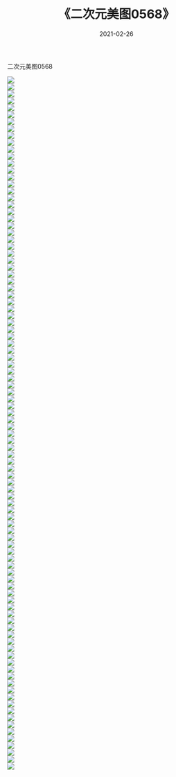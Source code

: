 ﻿---
layout: post
title:  《二次元美图0568》
date:   2021-02-26
img: http://imgx.orgx.ga/二次元/2021/二次元美图0568/000.jpg
categories: [美女, 清纯, 唯美]
---

二次元美图0568

 ![](http://imgx.orgx.ga/二次元/2021/二次元美图0568/001.jpg) <br>![](http://imgx.orgx.ga/二次元/2021/二次元美图0568/002.jpg) <br>![](http://imgx.orgx.ga/二次元/2021/二次元美图0568/003.jpg) <br>![](http://imgx.orgx.ga/二次元/2021/二次元美图0568/004.jpg) <br>![](http://imgx.orgx.ga/二次元/2021/二次元美图0568/005.jpg) <br>![](http://imgx.orgx.ga/二次元/2021/二次元美图0568/006.jpg) <br>![](http://imgx.orgx.ga/二次元/2021/二次元美图0568/007.jpg) <br>![](http://imgx.orgx.ga/二次元/2021/二次元美图0568/008.jpg) <br>![](http://imgx.orgx.ga/二次元/2021/二次元美图0568/009.jpg) <br>![](http://imgx.orgx.ga/二次元/2021/二次元美图0568/010.jpg) <br>![](http://imgx.orgx.ga/二次元/2021/二次元美图0568/011.jpg) <br>![](http://imgx.orgx.ga/二次元/2021/二次元美图0568/012.jpg) <br>![](http://imgx.orgx.ga/二次元/2021/二次元美图0568/013.jpg) <br>![](http://imgx.orgx.ga/二次元/2021/二次元美图0568/014.jpg) <br>![](http://imgx.orgx.ga/二次元/2021/二次元美图0568/015.jpg) <br>![](http://imgx.orgx.ga/二次元/2021/二次元美图0568/016.jpg) <br>![](http://imgx.orgx.ga/二次元/2021/二次元美图0568/017.jpg) <br>![](http://imgx.orgx.ga/二次元/2021/二次元美图0568/018.jpg) <br>![](http://imgx.orgx.ga/二次元/2021/二次元美图0568/019.jpg) <br>![](http://imgx.orgx.ga/二次元/2021/二次元美图0568/020.jpg) <br>![](http://imgx.orgx.ga/二次元/2021/二次元美图0568/021.jpg) <br>![](http://imgx.orgx.ga/二次元/2021/二次元美图0568/022.jpg) <br>![](http://imgx.orgx.ga/二次元/2021/二次元美图0568/023.jpg) <br>![](http://imgx.orgx.ga/二次元/2021/二次元美图0568/024.jpg) <br>![](http://imgx.orgx.ga/二次元/2021/二次元美图0568/025.jpg) <br>![](http://imgx.orgx.ga/二次元/2021/二次元美图0568/026.jpg) <br>![](http://imgx.orgx.ga/二次元/2021/二次元美图0568/027.jpg) <br>![](http://imgx.orgx.ga/二次元/2021/二次元美图0568/028.jpg) <br>![](http://imgx.orgx.ga/二次元/2021/二次元美图0568/029.jpg) <br>![](http://imgx.orgx.ga/二次元/2021/二次元美图0568/030.jpg) <br>![](http://imgx.orgx.ga/二次元/2021/二次元美图0568/031.jpg) <br>![](http://imgx.orgx.ga/二次元/2021/二次元美图0568/032.jpg) <br>![](http://imgx.orgx.ga/二次元/2021/二次元美图0568/033.jpg) <br>![](http://imgx.orgx.ga/二次元/2021/二次元美图0568/034.jpg) <br>![](http://imgx.orgx.ga/二次元/2021/二次元美图0568/035.jpg) <br>![](http://imgx.orgx.ga/二次元/2021/二次元美图0568/036.jpg) <br>![](http://imgx.orgx.ga/二次元/2021/二次元美图0568/037.jpg) <br>![](http://imgx.orgx.ga/二次元/2021/二次元美图0568/038.jpg) <br>![](http://imgx.orgx.ga/二次元/2021/二次元美图0568/039.jpg) <br>![](http://imgx.orgx.ga/二次元/2021/二次元美图0568/040.jpg) <br>![](http://imgx.orgx.ga/二次元/2021/二次元美图0568/041.jpg) <br>![](http://imgx.orgx.ga/二次元/2021/二次元美图0568/042.jpg) <br>![](http://imgx.orgx.ga/二次元/2021/二次元美图0568/043.jpg) <br>![](http://imgx.orgx.ga/二次元/2021/二次元美图0568/044.jpg) <br>![](http://imgx.orgx.ga/二次元/2021/二次元美图0568/045.jpg) <br>![](http://imgx.orgx.ga/二次元/2021/二次元美图0568/046.jpg) <br>![](http://imgx.orgx.ga/二次元/2021/二次元美图0568/047.jpg) <br>![](http://imgx.orgx.ga/二次元/2021/二次元美图0568/048.jpg) <br>![](http://imgx.orgx.ga/二次元/2021/二次元美图0568/049.jpg) <br>![](http://imgx.orgx.ga/二次元/2021/二次元美图0568/050.jpg) <br>![](http://imgx.orgx.ga/二次元/2021/二次元美图0568/051.jpg) <br>![](http://imgx.orgx.ga/二次元/2021/二次元美图0568/052.jpg) <br>![](http://imgx.orgx.ga/二次元/2021/二次元美图0568/053.jpg) <br>![](http://imgx.orgx.ga/二次元/2021/二次元美图0568/054.jpg) <br>![](http://imgx.orgx.ga/二次元/2021/二次元美图0568/055.jpg) <br>![](http://imgx.orgx.ga/二次元/2021/二次元美图0568/056.jpg) <br>![](http://imgx.orgx.ga/二次元/2021/二次元美图0568/057.jpg) <br>![](http://imgx.orgx.ga/二次元/2021/二次元美图0568/058.jpg) <br>![](http://imgx.orgx.ga/二次元/2021/二次元美图0568/059.jpg) <br>![](http://imgx.orgx.ga/二次元/2021/二次元美图0568/060.jpg) <br>![](http://imgx.orgx.ga/二次元/2021/二次元美图0568/061.jpg) <br>![](http://imgx.orgx.ga/二次元/2021/二次元美图0568/062.jpg) <br>![](http://imgx.orgx.ga/二次元/2021/二次元美图0568/063.jpg) <br>![](http://imgx.orgx.ga/二次元/2021/二次元美图0568/064.jpg) <br>![](http://imgx.orgx.ga/二次元/2021/二次元美图0568/065.jpg) <br>![](http://imgx.orgx.ga/二次元/2021/二次元美图0568/066.jpg) <br>![](http://imgx.orgx.ga/二次元/2021/二次元美图0568/067.jpg) <br>![](http://imgx.orgx.ga/二次元/2021/二次元美图0568/068.jpg) <br>![](http://imgx.orgx.ga/二次元/2021/二次元美图0568/069.jpg) <br>![](http://imgx.orgx.ga/二次元/2021/二次元美图0568/070.jpg) <br>![](http://imgx.orgx.ga/二次元/2021/二次元美图0568/071.jpg) <br>![](http://imgx.orgx.ga/二次元/2021/二次元美图0568/072.jpg) <br>![](http://imgx.orgx.ga/二次元/2021/二次元美图0568/073.jpg) <br>![](http://imgx.orgx.ga/二次元/2021/二次元美图0568/074.jpg) <br>![](http://imgx.orgx.ga/二次元/2021/二次元美图0568/075.jpg) <br>![](http://imgx.orgx.ga/二次元/2021/二次元美图0568/076.jpg) <br>![](http://imgx.orgx.ga/二次元/2021/二次元美图0568/077.jpg) <br>![](http://imgx.orgx.ga/二次元/2021/二次元美图0568/078.jpg) <br>![](http://imgx.orgx.ga/二次元/2021/二次元美图0568/079.jpg) <br>![](http://imgx.orgx.ga/二次元/2021/二次元美图0568/080.jpg) <br>![](http://imgx.orgx.ga/二次元/2021/二次元美图0568/081.jpg) <br>![](http://imgx.orgx.ga/二次元/2021/二次元美图0568/082.jpg) <br>![](http://imgx.orgx.ga/二次元/2021/二次元美图0568/083.jpg) <br>![](http://imgx.orgx.ga/二次元/2021/二次元美图0568/084.jpg) <br>![](http://imgx.orgx.ga/二次元/2021/二次元美图0568/085.jpg) <br>![](http://imgx.orgx.ga/二次元/2021/二次元美图0568/086.jpg) <br>![](http://imgx.orgx.ga/二次元/2021/二次元美图0568/087.jpg) <br>![](http://imgx.orgx.ga/二次元/2021/二次元美图0568/088.jpg) <br>![](http://imgx.orgx.ga/二次元/2021/二次元美图0568/089.jpg) <br>![](http://imgx.orgx.ga/二次元/2021/二次元美图0568/090.jpg) <br>![](http://imgx.orgx.ga/二次元/2021/二次元美图0568/091.jpg) <br>![](http://imgx.orgx.ga/二次元/2021/二次元美图0568/092.jpg) <br>![](http://imgx.orgx.ga/二次元/2021/二次元美图0568/093.jpg) <br>![](http://imgx.orgx.ga/二次元/2021/二次元美图0568/094.jpg) <br>![](http://imgx.orgx.ga/二次元/2021/二次元美图0568/095.jpg) <br>![](http://imgx.orgx.ga/二次元/2021/二次元美图0568/096.jpg) <br>![](http://imgx.orgx.ga/二次元/2021/二次元美图0568/097.jpg) <br>![](http://imgx.orgx.ga/二次元/2021/二次元美图0568/098.jpg) <br>![](http://imgx.orgx.ga/二次元/2021/二次元美图0568/099.jpg) <br>![](http://imgx.orgx.ga/二次元/2021/二次元美图0568/100.jpg) <br>